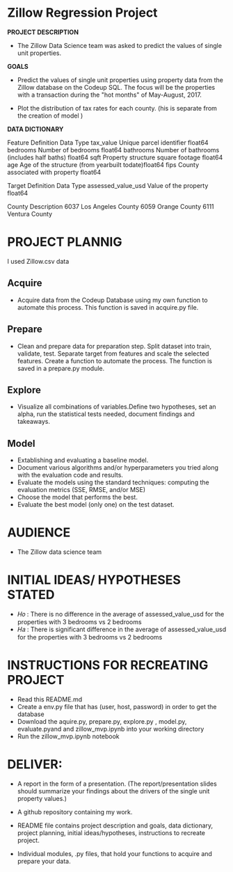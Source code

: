 # **Zillow Regression Project**

**PROJECT DESCRIPTION**

- The Zillow Data Science team was asked to predict the values of single unit properties.

**GOALS**

- Predict the values of single unit properties using property data from the Zillow database on the Codeup SQL. The focus will be the properties with a transaction during the "hot months" of May-August, 2017.

- Plot the distribution of tax rates for each county. (his is separate from the creation of model )



**DATA DICTIONARY**

Feature	        Definition	                                Data Type
tax_value	    Unique parcel identifier	                float64
bedrooms	    Number of bedrooms	                        float64
bathrooms	    Number of bathrooms (includes half baths)	float64
sqft	        Property structure square footage	        float64
age             Age of the structure (from yearbuilt todate)float64
fips	        County associated with property	            float64


Target	            Definition	            Data Type
assessed_value_usd	Value of the property	float64


County	Description
6037	Los Angeles County
6059	Orange County
6111	Ventura County


# PROJECT PLANNIG

I used Zillow.csv data

## Acquire

- Acquire data from the Codeup Database using my own function to automate this process. This function is saved in acquire.py file.

## Prepare

- Clean and prepare data for preparation step. Split dataset into train, validate, test. Separate target from features and scale the selected features. Create a function to automate the process. The function is saved in a prepare.py module.

## Explore

- Visualize all combinations of variables.Define two hypotheses, set an alpha, run the statistical tests needed, document findings and takeaways.

## Model

- Extablishing and evaluating a baseline model.
- Document various algorithms and/or hyperparameters you tried along with the evaluation code and results.
- Evaluate the models using the standard techniques: computing the evaluation metrics (SSE, RMSE, and/or MSE)
- Choose the model that performs the best.
- Evaluate the best model (only one) on the test dataset.

# AUDIENCE

- The Zillow data science team

# INITIAL IDEAS/ HYPOTHESES STATED

- 𝐻𝑜 : There is no difference in the average of assessed_value_usd for the properties with 3 bedrooms vs 2 bedrooms
- 𝐻𝑎 : There is significant difference in the average of assessed_value_usd for the properties with 3 bedrooms vs 2 bedrooms

# INSTRUCTIONS FOR RECREATING PROJECT

 - Read this README.md
 - Create a env.py file that has (user, host, password) in order to get the database
 - Download the aquire.py, prepare.py, explore.py , model.py, evaluate.pyand and zillow_mvp.ipynb into your working directory
 - Run the zillow_mvp.ipynb notebook

# DELIVER:

- A report in the form of a presentation. (The report/presentation slides should summarize your findings about the drivers of the single unit property values.)

- A github repository containing my work.

- README file contains project description and goals, data dictionary, project planning, initial ideas/hypotheses, instructions to recreate project.

- Individual modules, .py files, that hold your functions to acquire and prepare your data.
